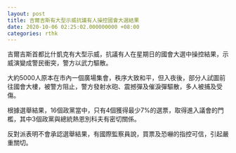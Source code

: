 ```yaml
---
layout: post
title: 吉爾吉斯有大型示威抗議有人操控國會大選結果
date: 2020-10-06 02:25:02.000000000 +08:00
categories: rthk
---
```


吉爾吉斯首都比什凱克有大型示威，抗議有人在星期日的國會大選中操控結果，示威演變成警民衝突，警方以武力驅散。

大約5000人原本在市內一個廣場集會，秩序大致和平，但入夜後，部分人試圖前往國會大樓，被警方阻止，警方發射水砲、震撼彈及催淚彈驅散，多人被捕及受傷。

根據選舉結果，16個政黨當中，只有4個獲得最少7%的選票，取得進入議會的門檻，其中3個政黨與總統熱恩別科夫有密切關係。

反對派表明不會承認選舉結果，有國際監察員說，買票及恐嚇的指控可信，引起嚴重關切。
